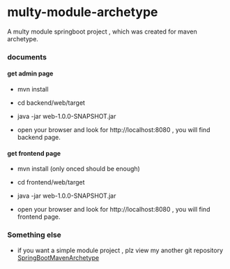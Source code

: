 # multy-module-archetype
A multy module springboot project , which was created for maven archetype.

### documents

#### get admin page

* mvn install

* cd backend/web/target

* java -jar web-1.0.0-SNAPSHOT.jar

* open your browser and look for http://localhost:8080 , you will find backend page.

#### get frontend page

* mvn install (only onced should be enough)

* cd frontend/web/target

* java -jar web-1.0.0-SNAPSHOT.jar

* open your browser and look for http://localhost:8080 , you will find frontend page.

### Something else

* if you want a simple module project , plz view my another git repository [SpringBootMavenArchetype](https://github.com/liumapp/SpringBootMavenArchetype)